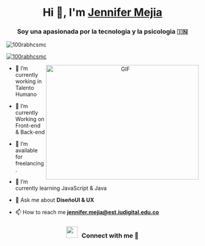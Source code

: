 <h1 align="center">Hi 👋, I'm  <a href="https://github.com/jennifermejia19" target="blank">
Jennifer Mejia </a></h1>
<h3 align="center">Soy una apasionada por la tecnologia y la psicologia &#127470;&#127475</h3>

<p align="left"> <img src="https://komarev.com/ghpvc/?username=100rabhcsmc&label=Profile%20views&color=0e75b6&style=flat" alt="100rabhcsmc" /> </p>

<p align="left"> <a href="https://twitter.com/100rabhcsmc" target="blank"><img src="https://img.shields.io/twitter/follow/100rabhcsmc?logo=twitter&style=for-the-badge" alt="100rabhcsmc" /></a> </p>

<a target="_blank" align="center">
  <img align="right" top="500" height="300" width="400" alt="GIF" src="https://media.giphy.com/media/SWoSkN6DxTszqIKEqv/giphy.gif">
</a>

- 🔭 I’m currently working in Talento Humano

- 🌱 I’m currently Working on Front-end & Back-end

- 🤝 I’m available for freelancing.

- 🌱 I’m currently learning JavaScript & Java

- 💬 Ask me about **DiseñoUI & UX**

- 📫 How to reach me **jennifer.mejia@est.iudigital.edu.co**

<h3 align="center" > <img src="https://media.giphy.com/media/iY8CRBdQXODJSCERIr/giphy.gif" width="30" height="30" style="margin-right: 10px;">Connect with me 🤝 </h3>


